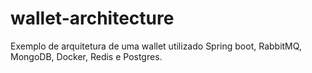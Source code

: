 # wallet-architecture
Exemplo de arquitetura de uma wallet utilizado Spring boot, RabbitMQ, MongoDB, Docker, Redis e Postgres.
